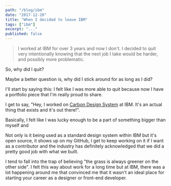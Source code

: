 ```yaml
---
path: "/blog/ibm"
date: "2017-12-20"
title: "When I decided to leave IBM"
tags: ["ibm"]
excerpt: "..."
published: false
---
```


> I worked at IBM for over 3 years and now I don't. I decided to quit very intentionally knowing that the next job I take would be harder, and possibly more problematic.

So, why did I quit?

Maybe a better question is, why did I stick around for as long as I did?

I'll start by saying this: I felt like I was more able to quit because now I have a portfolio piece that I'm really proud to share.

I get to say, "Hey, I worked on [Carbon Design System](http://carbondesignsystem.com/) at IBM. It's an actual thing that exists and it's out there!".

Basically, I felt like I was lucky enough to be a part of something bigger than myself and

Not only is it being used as a standard design system within IBM but it's open source, it shows up on my GitHub, I get to keep working on it if I want as a contributor and the industry has definitely acknowledged that we did a pretty good job with what we built.

I tend to fall into the trap of believing "the grass is always greener on the other side". I felt this way about work for a long time but at IBM, there was a lot happening around me that convinced me that it wasn't an ideal place for starting your career as a designer or front-end developer.
